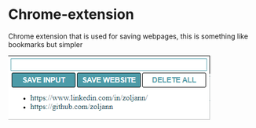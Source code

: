 # Chrome-extension

Chrome extension that is used for saving webpages, this is something like bookmarks but simpler 

<img src="./images/screen1.png">
